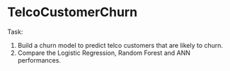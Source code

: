 # TelcoCustomerChurn
Task:
1) Build a churn model to predict telco customers that are likely to churn. 
2) Compare the Logistic Regression, Random Forest and ANN performances.
  
